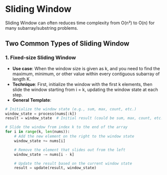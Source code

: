 # Sliding Window

Sliding Window can often reduces time complexity from O(n²) to O(n) for many subarray/substring problems.


## Two Common Types of Sliding Window

### 1. Fixed-size Sliding Window

- **Use case**: When the window size is given as k, and you need to find the maximum, minimum, or other value within every contiguous subarray of length K.
- **Technique**: First, initialize the window with the first k elements, then slide the window starting from i = k, updating the window state at each step.
- **General Template**:

```python
# Initialize the window state (e.g., sum, max, count, etc.)
window_state = process(nums[:k])
result = window_state  # Initial result (could be sum, max, count, etc.)

# Slide the window from index k to the end of the array
for i in range(k, len(nums)):
    # Add the new element on the right to the window state
    window_state += nums[i]

    # Remove the element that slides out from the left
    window_state -= nums[i - k]

    # Update the result based on the current window state
    result = update(result, window_state)
